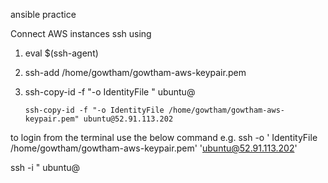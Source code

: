 ansible practice

Connect AWS instances 
ssh using 
1. eval $(ssh-agent)
2. ssh-add /home/gowtham/gowtham-aws-keypair.pem
3. ssh-copy-id -f "-o IdentityFile <PATH TO PEM FILE>" ubuntu@<INSTANCE-PUBLIC-IP>

       ssh-copy-id -f "-o IdentityFile /home/gowtham/gowtham-aws-keypair.pem" ubuntu@52.91.113.202
     
to login from the terminal use the below command
e.g. ssh -o ' IdentityFile /home/gowtham/gowtham-aws-keypair.pem' 'ubuntu@52.91.113.202'


ssh -i <PATH TO PEM FILE>" ubuntu@<INSTANCE-PUBLIC-IP>
